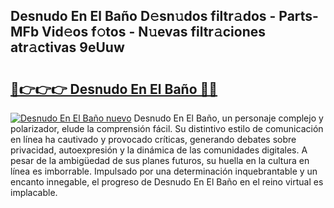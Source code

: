 ## Desnudo En El Baño D𝚎sn𝚞dos filtr𝚊dos - Parts-MFb Vid𝚎os f𝚘tos - N𝚞evas filtr𝚊ciones atr𝚊ctivas 9eUuw

# <h2><a href="http://mbd0kg.tromn.icu/?c=Desnudo+En+El+Ba%c3%b1o">🔗👉👉👉 Desnudo En El Baño 🔗🔗</a></h2>

[![Desnudo En El Baño nuevo](https://i.imgur.com/pEAQMta.gif)](http://mbd0kg.tromn.icu/?c=Desnudo+En+El+Ba%c3%b1o)
Desnudo En El Baño, un personaje complejo y polarizador, elude la comprensión fácil. Su distintivo estilo de comunicación en línea ha cautivado y provocado críticas, generando debates sobre privacidad, autoexpresión y la dinámica de las comunidades digitales. A pesar de la ambigüedad de sus planes futuros, su huella en la cultura en línea es imborrable. Impulsado por una determinación inquebrantable y un encanto innegable, el progreso de Desnudo En El Baño en el reino virtual es implacable.
